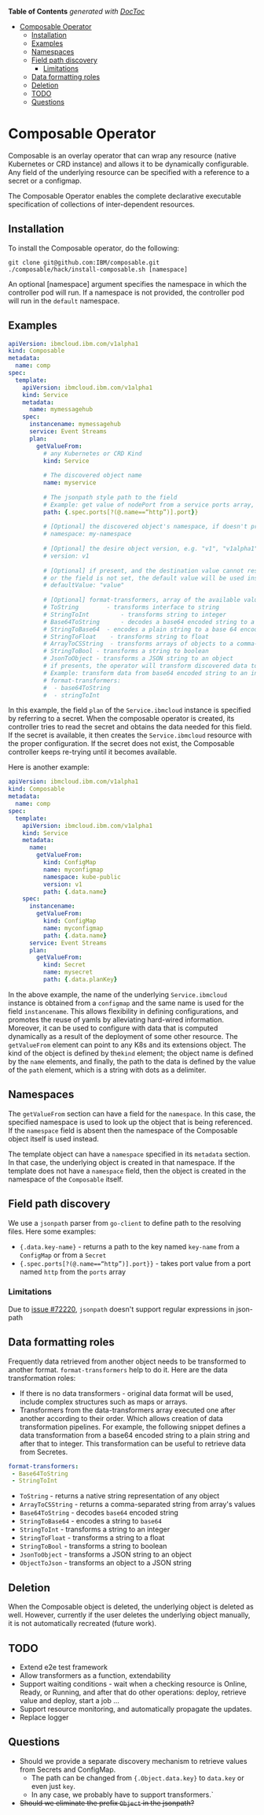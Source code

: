 <!-- START doctoc generated TOC please keep comment here to allow auto update -->
<!-- DON'T EDIT THIS SECTION, INSTEAD RE-RUN doctoc TO UPDATE -->
**Table of Contents**  *generated with [DocToc](https://github.com/thlorenz/doctoc)*

- [Composable Operator](#composable-operator)
  - [Installation](#installation)
  - [Examples](#examples)
  - [Namespaces](#namespaces)
  - [Field path discovery](#field-path-discovery)
    - [Limitations](#limitations)
  - [Data formatting roles](#data-formatting-roles)
  - [Deletion](#deletion)
  - [TODO](#todo)
  - [Questions](#questions)

<!-- END doctoc generated TOC please keep comment here to allow auto update -->

# Composable Operator

Composable is an overlay operator that can wrap any resource (native Kubernetes or CRD instance) and allows it to be dynamically configurable. Any field of the underlying resource can be specified with a reference to a secret or a configmap.

The Composable Operator enables the complete declarative executable specification of collections of inter-dependent resources.

## Installation

To install the Composable operator, do the following:
```shell
git clone git@github.com:IBM/composable.git
./composable/hack/install-composable.sh [namespace]
```
An optional [namespace] argument specifies the namespace in which the controller pod will run. If a namespace is not provided, the controller pod will run in the `default` namespace.

## Examples

```yaml
apiVersion: ibmcloud.ibm.com/v1alpha1
kind: Composable
metadata:
  name: comp
spec:
  template: 
    apiVersion: ibmcloud.ibm.com/v1alpha1
    kind: Service
    metadata:
      name: mymessagehub
    spec:
      instancename: mymessagehub
      service: Event Streams
      plan: 
        getValueFrom:
          # any Kubernetes or CRD Kind
          kind: Service
          
          # The discovered object name
          name: myservice
          
          # The jsonpath style path to the field
          # Example: get value of nodePort from a service ports array, when the port name is "http"
          path: {.spec.ports[?(@.name==“http”)].port}}
          
          # [Optional] the discovered object's namespace, if doesn't present, the Composable object namespace will be used
          # namespace: my-namespace
          
          # [Optional] the desire object version, e.g. "v1", "v1alpha1", "v1beta1"
          # version: v1
          
          # [Optional] if present, and the destination value cannot resolved, if for example a checking object does not . 
          # or the field is not set, the default value will be used instead. 
          # defaultValue: "value"
          
          # [Optional] format-transformers, array of the available values, which are:
          # ToString 		- transforms interface to string
          # StringToInt 		- transforms string to integer
          # Base64ToString  	- decodes a base64 encoded string to a plain one
          # StringToBase64	- encodes a plain string to a base 64 encoded string
          # StringToFloat    - transforms string to float
          # ArrayToCSString  - transforms arrays of objects to a comma-separated string
          # StringToBool - transforms a string to boolean
          # JsonToObject - transforms a JSON string to an object
          # if presents, the operator will transform discovered data to the wished format
          # Example: transform data from base64 encoded string to an integer
          # format-transformers:
          #  - base64ToString
          #  - stringToInt
```

In this example, the field `plan` of the `Service.ibmcloud` instance is specified by referring to a secret. When the composable operator is created, its controller tries to read the secret and obtains the data needed for this field. If the secret is available, it then creates the `Service.ibmcloud` resource with the proper configuration. If the secret does not exist, the Composable controller keeps re-trying until it becomes available.

Here is another example:
```yaml
apiVersion: ibmcloud.ibm.com/v1alpha1
kind: Composable
metadata:
  name: comp
spec:
  template: 
    apiVersion: ibmcloud.ibm.com/v1alpha1
    kind: Service
    metadata:
      name:
        getValueFrom:
          kind: ConfigMap
          name: myconfigmap
          namespace: kube-public
          version: v1
          path: {.data.name}
    spec:
      instancename: 
        getValueFrom:
          kind: ConfigMap
          name: myconfigmap
          path: {.data.name}
      service: Event Streams
      plan: 
        getValueFrom:
          kind: Secret 
          name: mysecret
          path: {.data.planKey}
 ```
 
 In the above example, the name of the underlying `Service.ibmcloud` instance is obtained from a `configmap` and the same 
 name is used for the field `instancename`. This allows flexibility in defining configurations, and promotes the reuse 
 of yamls by alleviating hard-wired information.
 Moreover, it can be used to configure with data that is computed dynamically as a result of the deployment of some other 
 resource.
 The `getValueFrom` element can point to any K8s and its extensions object. The kind of the object is defined by the`kind` 
 element; the object name is defined by the `name` elements, and finally, the path to the data is defined by the value of
 the `path` element, which is a string with dots as a delimiter. 
 
 
## Namespaces

The `getValueFrom` section can have a field for the `namespace`. In this case, the specified namespace is used 
to look up the object that is being referenced. If the `namespace` field is absent then the namespace of 
the Composable object itself is used instead.

The template object can have a `namespace` specified in its `metadata` section. In that case, the underlying object is 
created in that namespace. If the template does not have a `namespace` field, then the object is created in 
the namespace of the `Composable` itself.

## Field path discovery

We use a `jsonpath` parser from `go-client` to define path to the resolving files. Here some examples:

* `{.data.key-name}` - returns a path to the key named `key-name` from a `ConfigMap` or from a `Secret`
* `{.spec.ports[?(@.name==“http”)].port}}` - takes port value from a port named `http` from the `ports` array

### Limitations

Due to 
[issue #72220](https://github.com/kubernetes/kubernetes/issues/72220), `jsonpath` doesn't support regular expressions 
in json-path

## Data formatting roles

Frequently data retrieved from another object needs to be transformed to another format. `format-transformers` help to 
do it. Here are the data transformation roles:
 
* If there is no data transformers  -  original data format will be used, include complex structures such as maps or arrays.
* Transformers from the data-transformers array executed one after another according to their order. Which allows 
creation of data transformation pipelines. For example, the following snippet defines a data transformation from a base64 
encoded string to a plain string and after that to integer. This transformation can be useful to retrieve data from Secretes.
 
```yaml
format-transformers:
 - Base64ToString
 - StringToInt
```  

* `ToString` - returns a native string representation of any object
* `ArrayToCSString` - returns a comma-separated string from array's values 
* `Base64ToString` - decodes `base64` encoded string
* `StringToBase64` - encodes a string to `base64` 
* `StringToInt` - transforms a string to an integer
* `StringToFloat` - transforms a string to a float
* `StringToBool` - transforms a string to boolean
* `JsonToObject` - transforms a JSON string to an object
* `ObjectToJson` - transforms an object to a JSON string

## Deletion

When the Composable object is deleted, the underlying object is deleted as well.
However, currently if the user deletes the underlying object manually, it is not automatically recreated (future work).



## TODO

* Extend e2e test framework
* Allow transformers as a function, extendability
* Support waiting conditions - wait when a checking resource is Online, Ready, or Running, and after that do other 
operations: deploy, retrieve value and deploy, start a job ...
* Support resource monitoring, and automatically propagate the updates.
* Replace logger

## Questions

* Should we provide a separate discovery mechanism to retrieve values from Secrets and ConfigMap.
	* The path can be changed from `{.Object.data.key}` to `data.key` or even just `key`. 
	* In any case, we probably have to support transformers.`  
* ~~Should we eliminate the prefix `Object` in the jsonpath?~~ 

           
